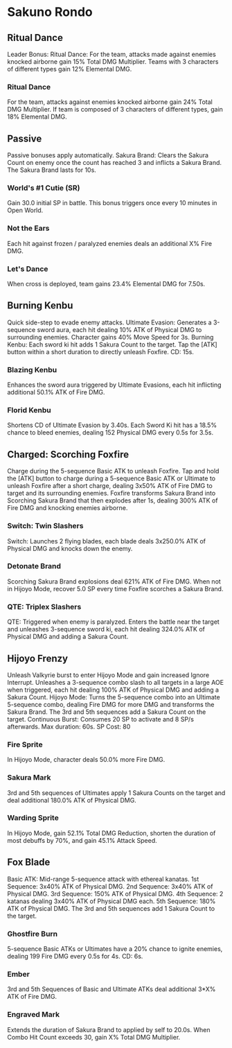 # Sakuno Rondo

## Ritual Dance

Leader Bonus:
Ritual Dance: For the team, attacks made against enemies knocked airborne gain 15% Total DMG Multiplier. Teams with 3 characters of different types gain 12% Elemental DMG.

### Ritual Dance

For the team, attacks against enemies knocked airborne gain 24% Total DMG Multiplier. If team is composed of 3 characters of different types, gain 18% Elemental DMG.

## Passive

Passive bonuses apply automatically.
Sakura Brand: Clears the Sakura Count on enemy once the count has reached 3 and inflicts a Sakura Brand. The Sakura Brand lasts for 10s.

### World's #1 Cutie (SR)

Gain 30.0 initial SP in battle. This bonus triggers once every 10 minutes in Open World.

### Not the Ears

Each hit against frozen / paralyzed enemies deals an additional X% Fire DMG.

### Let's Dance

When cross is deployed, team gains 23.4% Elemental DMG for 7.50s.

## Burning Kenbu

Quick side-step to evade enemy attacks.
Ultimate Evasion: Generates a 3-sequence sword aura, each hit dealing 10% ATK of Physical DMG to surrounding enemies. Character gains 40% Move Speed for 3s.
Burning Kenbu: Each sword ki hit adds 1 Sakura Count to the target. Tap the [ATK] button within a short duration to directly unleash Foxfire. CD: 15s.

### Blazing Kenbu

Enhances the sword aura triggered by Ultimate Evasions, each hit inflicting additional 50.1% ATK of Fire DMG.

### Florid Kenbu

Shortens CD of Ultimate Evasion by 3.40s. Each Sword Ki hit has a 18.5% chance to bleed enemies, dealing 152 Physical DMG every 0.5s for 3.5s.

## Charged: Scorching Foxfire

Charge during the 5-sequence Basic ATK to unleash Foxfire.
Tap and hold the [ATK] button to charge during a 5-sequence Basic ATK or Ultimate to unleash Foxfire after a short charge, dealing 3x50% ATK of Fire DMG to target and its surrounding enemies.
Foxfire transforms Sakura Brand into Scorching Sakura Brand that then explodes after 1s, dealing 300% ATK of Fire DMG and knocking enemies airborne.

### Switch: Twin Slashers

Switch: Launches 2 flying blades, each blade deals 3x250.0% ATK of Physical DMG and knocks down the enemy.

### Detonate Brand

Scorching Sakura Brand explosions deal 621% ATK of Fire DMG. When not in Hijoyo Mode, recover 5.0 SP every time Foxfire scorches a Sakura Brand.

### QTE: Triplex Slashers

QTE: Triggered when enemy is paralyzed. Enters the battle near the target and unleashes 3-sequence sword ki, each hit dealing 324.0% ATK of Physical DMG and adding a Sakura Count.

## Hijoyo Frenzy

Unleash Valkyrie burst to enter Hijoyo Mode and gain increased Ignore Interrupt.
Unleashes a 3-sequence combo slash to all targets in a large AOE when triggered, each hit dealing 100% ATK of Physical DMG and adding a Sakura Count.
Hijoyo Mode: Turns the 5-sequence combo into an Ultimate 5-sequence combo, dealing Fire DMG for more DMG and transforms the Sakura Brand.
The 3rd and 5th sequences add a Sakura Count on the target.
Continuous Burst: Consumes 20 SP to activate and 8 SP/s afterwards. Max duration: 60s.
SP Cost: 80

### Fire Sprite

In Hijoyo Mode, character deals 50.0% more Fire DMG.

### Sakura Mark

3rd and 5th sequences of Ultimates apply 1 Sakura Counts on the target and deal additional 180.0% ATK of Physical DMG.

### Warding Sprite

In Hijoyo Mode, gain 52.1% Total DMG Reduction, shorten the duration of most debuffs by 70%, and gain 45.1% Attack Speed.

## Fox Blade

Basic ATK: Mid-range 5-sequence attack with ethereal kanatas.
1st Sequence: 3x40% ATK of Physical DMG.
2nd Sequence: 3x40% ATK of Physical DMG.
3rd Sequence: 150% ATK of Physical DMG.
4th Sequence: 2 katanas dealing 3x40% ATK of Physical DMG each.
5th Sequence: 180% ATK of Physical DMG.
The 3rd and 5th sequences add 1 Sakura Count to the target.

### Ghostfire Burn

5-sequence Basic ATKs or Ultimates have a 20% chance to ignite enemies, dealing 199 Fire DMG every 0.5s for 4s. CD: 6s.

### Ember

3rd and 5th Sequences of Basic and Ultimate ATKs deal additional 3*X% ATK of Fire DMG.

### Engraved Mark

Extends the duration of Sakura Brand to applied by self to 20.0s. When Combo Hit Count exceeds 30, gain X% Total DMG Multiplier.